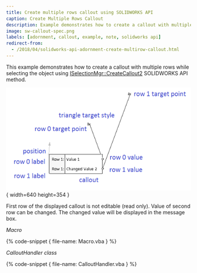 ```yaml
---
title: Create multiple rows callout using SOLIDWORKS API
caption: Create Multiple Rows Callout
description: Example demonstrates how to create a callout with multiple rows from the selection in SOLIDWORKS API
image: sw-callout-spec.png
labels: [adornment, callout, example, note, solidworks api]
redirect-from:
  - /2018/04/solidworks-api-adornment-create-multirow-callout.html
---
```

This example demonstrates how to create a callout with multiple rows while selecting the object using [ISelectionMgr::CreateCallout2](https://help.solidworks.com/2018/english/api/sldworksapi/solidworks.interop.sldworks~solidworks.interop.sldworks.iselectionmgr~createcallout2.html) SOLIDWORKS API method.

![Callout element specification](sw-callout-spec.png){ width=640 height=354 }

First row of the displayed callout is not editable (read only). Value of second row can be changed. The changed value will be displayed in the message box.

*Macro*

{% code-snippet { file-name: Macro.vba } %}

*CalloutHandler class*

{% code-snippet { file-name: CalloutHandler.vba } %}
